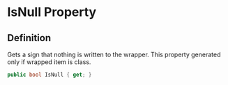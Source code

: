 # IsNull Property

## Definition
Gets a sign that nothing is written to the wrapper. This property generated only if wrapped item is class.

```C#
public bool IsNull { get; }
```
